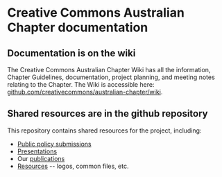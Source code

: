# Creative Commons Australian Chapter documentation

## Documentation is on the wiki
The Creative Commons Australian Chapter Wiki has all the information, Chapter Guidelines, documentation, project planning, and meeting notes relating to the Chapter. The Wiki is accessible here: [github.com/creativecommons/australian-chapter/wiki](https://github.com/creativecommons/australian-chapter/wiki). 

## Shared resources are in the github repository

This repository contains shared resources for the project, including:

* [Public policy submissions](policy)
* [Presentations](presentations)
* Our [publications](publications)
* [Resources](resources) -- logos, common files, etc.
